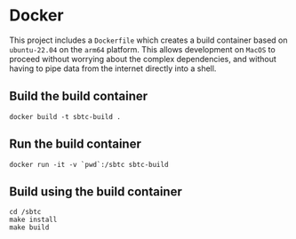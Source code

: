 # Docker

This project includes a `Dockerfile` which creates a build container based on `ubuntu-22.04` on the `arm64` platform.  This allows development on `MacOS` to proceed without worrying about the complex dependencies, and without having to pipe data from the internet directly into a shell.

## Build the build container
```
docker build -t sbtc-build .
```

## Run the build container
```
docker run -it -v `pwd`:/sbtc sbtc-build
```

## Build using the build container
```
cd /sbtc
make install
make build
```
